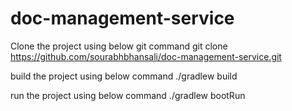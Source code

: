 # doc-management-service

Clone the project using below git command 
git clone https://github.com/sourabhbhansali/doc-management-service.git

build the project using below command 
./gradlew build

run the project using below command
./gradlew bootRun
